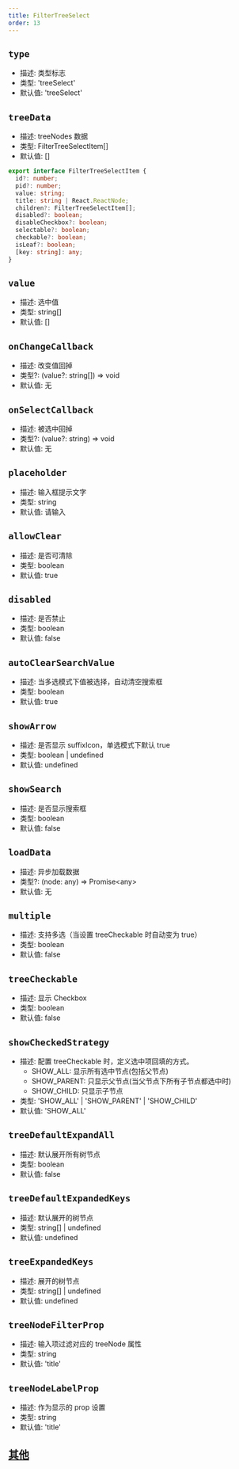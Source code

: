 ```yaml
---
title: FilterTreeSelect
order: 13
---
```


## `type`

- 描述: 类型标志
- 类型: 'treeSelect'
- 默认值: 'treeSelect'

## `treeData`

- 描述: treeNodes 数据
- 类型: FilterTreeSelectItem[]
- 默认值: []

```ts
export interface FilterTreeSelectItem {
  id?: number;
  pid?: number;
  value: string;
  title: string | React.ReactNode;
  children?: FilterTreeSelectItem[];
  disabled?: boolean;
  disableCheckbox?: boolean;
  selectable?: boolean;
  checkable?: boolean;
  isLeaf?: boolean;
  [key: string]: any;
}
```

## `value`

- 描述: 选中值
- 类型: string[]
- 默认值: []

## `onChangeCallback`

- 描述: 改变值回掉
- 类型?: (value?: string[]) => void
- 默认值: 无

## `onSelectCallback`

- 描述: 被选中回掉
- 类型?: (value?: string) => void
- 默认值: 无

## `placeholder`

- 描述: 输入框提示文字
- 类型: string
- 默认值: 请输入

## `allowClear`

- 描述: 是否可清除
- 类型: boolean
- 默认值: true

## `disabled`

- 描述: 是否禁止
- 类型: boolean
- 默认值: false

## `autoClearSearchValue`

- 描述: 当多选模式下值被选择，自动清空搜索框
- 类型: boolean
- 默认值: true

## `showArrow`

- 描述: 是否显示 suffixIcon，单选模式下默认 true
- 类型: boolean | undefined
- 默认值: undefined

## `showSearch`

- 描述: 是否显示搜索框
- 类型: boolean
- 默认值: false

## `loadData`

- 描述: 异步加载数据
- 类型?: (node: any) => Promise\<any>
- 默认值: 无

## `multiple`

- 描述: 支持多选（当设置 treeCheckable 时自动变为 true）
- 类型: boolean
- 默认值: false

## `treeCheckable`

- 描述: 显示 Checkbox
- 类型: boolean
- 默认值: false

## `showCheckedStrategy`

- 描述: 配置 treeCheckable 时，定义选中项回填的方式。
  - SHOW_ALL: 显示所有选中节点(包括父节点)
  - SHOW_PARENT: 只显示父节点(当父节点下所有子节点都选中时)
  - SHOW_CHILD: 只显示子节点
- 类型: 'SHOW_ALL' | 'SHOW_PARENT' | 'SHOW_CHILD'
- 默认值: 'SHOW_ALL'

## `treeDefaultExpandAll`

- 描述: 默认展开所有树节点
- 类型: boolean
- 默认值: false

## `treeDefaultExpandedKeys`

- 描述: 默认展开的树节点
- 类型: string[] | undefined
- 默认值: undefined

## `treeExpandedKeys`

- 描述: 展开的树节点
- 类型: string[] | undefined
- 默认值: undefined

## `treeNodeFilterProp`

- 描述: 输入项过滤对应的 treeNode 属性
- 类型: string
- 默认值: 'title'

## `treeNodeLabelProp`

- 描述: 作为显示的 prop 设置
- 类型: string
- 默认值: 'title'

## [其他](./filter-base#filterbase)
